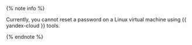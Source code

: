 {% note info %}

Currently, you cannot reset a password on a Linux virtual machine using {{ yandex-cloud }} tools.

{% endnote %}